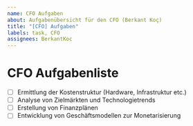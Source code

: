 ```yaml
---
name: CFO Aufgaben
about: Aufgabenübersicht für den CFO (Berkant Koç)
title: "[CFO] Aufgaben"
labels: task, CFO
assignees: BerkantKoc
---
```


# CFO Aufgabenliste

- [ ] Ermittlung der Kostenstruktur (Hardware, Infrastruktur etc.)
- [ ] Analyse von Zielmärkten und Technologietrends
- [ ] Erstellung von Finanzplänen
- [ ] Entwicklung von Geschäftsmodellen zur Monetarisierung
